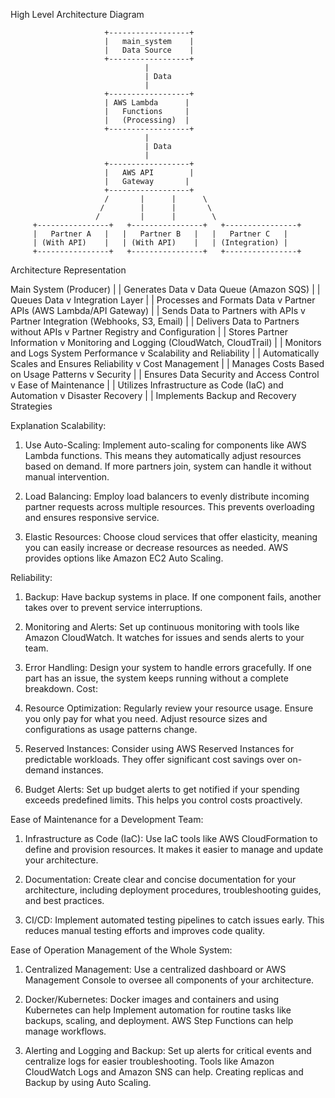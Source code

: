 High Level Architecture Diagram

                         +------------------+
                         |   main_system    |
                         |   Data Source    |
                         +------------------+
                                  |
                                  | Data
                                  |
                         +------------------+
                         | AWS Lambda      |
                         |   Functions     |
                         |   (Processing)  |
                         +------------------+
                                  |
                                  | Data
                                  |
                         +------------------+
                         |   AWS API        |
                         |   Gateway       |
                         +------------------+
                         /       |      |      \
                        /        |      |       \
                       /         |      |        \
         +----------------+   +----------------+   +----------------+
         |   Partner A   |   |   Partner B   |   |   Partner C   |
         | (With API)    |   | (With API)    |   | (Integration) |
         +----------------+   +----------------+   +----------------+
Architecture Representation

Main System (Producer)
  |
  | Generates Data
  v
Data Queue (Amazon SQS)
  |
  | Queues Data
  v
Integration Layer
  |
  | Processes and Formats Data
  v
Partner APIs (AWS Lambda/API Gateway)
  |
  | Sends Data to Partners with APIs
  v
Partner Integration (Webhooks, S3, Email)
  |
  | Delivers Data to Partners without APIs
  v
Partner Registry and Configuration
  |
  | Stores Partner Information
  v
Monitoring and Logging (CloudWatch, CloudTrail)
  |
  | Monitors and Logs System Performance
  v
Scalability and Reliability
  |
  | Automatically Scales and Ensures Reliability
  v
Cost Management
  |
  | Manages Costs Based on Usage Patterns
  v
Security
  |
  | Ensures Data Security and Access Control
  v
Ease of Maintenance
  |
  | Utilizes Infrastructure as Code (IaC) and Automation
  v
Disaster Recovery
  |
  | Implements Backup and Recovery Strategies








Explanation
Scalability:

1. Use Auto-Scaling: Implement auto-scaling for components like AWS Lambda functions. This means they automatically adjust resources based on demand. If more partners join, system can handle it without manual intervention.

2. Load Balancing: Employ load balancers to evenly distribute incoming partner requests across multiple resources. This prevents overloading and ensures responsive service.

3. Elastic Resources: Choose cloud services that offer elasticity, meaning you can easily increase or decrease resources as needed. AWS provides options like Amazon EC2 Auto Scaling.

Reliability:

1. Backup: Have backup systems in place. If one component fails, another takes over to prevent service interruptions.

2. Monitoring and Alerts: Set up continuous monitoring with tools like Amazon CloudWatch. It watches for issues and sends alerts to your team.

3. Error Handling: Design your system to handle errors gracefully. If one part has an issue, the system keeps running without a complete breakdown.
Cost:
1. Resource Optimization: Regularly review your resource usage. Ensure you only pay for what you need. Adjust resource sizes and configurations as usage patterns change.

2. Reserved Instances: Consider using AWS Reserved Instances for predictable workloads. They offer significant cost savings over on-demand instances.

3. Budget Alerts: Set up budget alerts to get notified if your spending exceeds predefined limits. This helps you control costs proactively.

Ease of Maintenance for a Development Team:

1. Infrastructure as Code (IaC): Use IaC tools like AWS CloudFormation to define and provision resources. It makes it easier to manage and update your architecture.

2. Documentation: Create clear and concise documentation for your architecture, including deployment procedures, troubleshooting guides, and best practices.

3. CI/CD: Implement automated testing pipelines to catch issues early. This reduces manual testing efforts and improves code quality.

Ease of Operation Management of the Whole System:

1. Centralized Management: Use a centralized dashboard or AWS Management Console to oversee all components of your architecture.

2. Docker/Kubernetes: Docker images and containers and using Kubernetes can help Implement automation for routine tasks like backups, scaling, and deployment. AWS Step Functions can help manage workflows.

4. Alerting and Logging and Backup: Set up alerts for critical events and centralize logs for easier troubleshooting. Tools like Amazon CloudWatch Logs and Amazon SNS can help. Creating replicas and Backup by using Auto Scaling.
